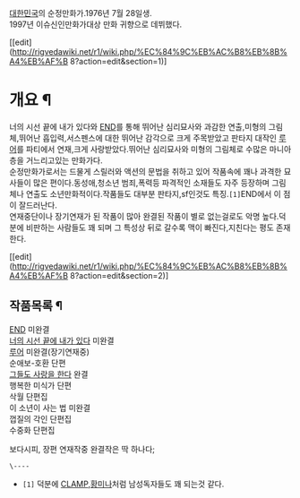 [대한민국](%EB%8C%80%ED%95%9C%EB%AF%BC%EA%B5%AD.md)의 순정만화가.1976년 7월 28일생.  
1997년 이슈신인만화가대상 만화 귀향으로 데뷔했다.

[[edit](http://rigvedawiki.net/r1/wiki.php/%EC%84%9C%EB%AC%B8%EB%8B%A4%EB%AF%B
8?action=edit&section=1)]

# 개요 ¶

너의 시선 끝에 내가 있다와 [END](END.md)를 통해 뛰어난 심리묘사와 과감한 연출,미형의 그림체,뛰어난 흡입력,서스펜스에 대한
뛰어난 감각으로 크게 주목받았고 판타지 대작인 [루어](%EB%A3%A8%EC%96%B4.md)를 파티에서 연재,크게 사랑받았다.뛰어난
심리묘사와 미형의 그림체로 수많은 마니아층을 거느리고있는 만화가다.  
순정만화가로서는 드물게 스릴러와 액션의 문법을 취하고 있어 작품속에 꽤나 과격한 묘사들이 많은 편이다.동성애,청소년 범죄,폭력등 파격적인
소재들도 자주 등장하며 그림체나 연출도 소년만화적이다.작품들도 대부분 판타지,sf인것도 특징.`[1]`END에서 이 점이 잘드러난다.  
연재중단이나 장기연재가 된 작품이 많아 완결된 작품이 별로 없는걸로도 악명 높다.덕분에 비판하는 사람들도 꽤 되며 그 특성상 뒤로 갈수록
맥이 빠진다,지친다는 평도 존재한다.

  

[[edit](http://rigvedawiki.net/r1/wiki.php/%EC%84%9C%EB%AC%B8%EB%8B%A4%EB%AF%B
8?action=edit&section=2)]

## 작품목록 ¶

[END](END.md) 미완결  
[너의 시선 끝에 내가 있다](%EB%84%88%EC%9D%98%20%EC%8B%9C%EC%84%A0%20%EB%81%9D%EC%97%90%20%EB%82%B4%EA%B0%80%20%EC%9E%88%EB%8B%A4.md) 미완결  
[루어](%EB%A3%A8%EC%96%B4.md) 미완결(장기연재중)  
순애보-호환 단편  
[그들도 사랑을 한다](%EA%B7%B8%EB%93%A4%EB%8F%84%20%EC%82%AC%EB%9E%91%EC%9D%84%20%ED%95%9C%EB%8B%A4.md) 완결  
행복한 미식가 단편  
삭월 단편집  
이 소년이 사는 법 미완결  
껍질의 각인 단편집  
수중화 단편집

  

보다시피, 장편 연재작중 완결작은 딱 하나다;

`\----`

  * `[1]` 덕분에 [CLAMP](CLAMP.md),[황미나](%ED%99%A9%EB%AF%B8%EB%82%98.md)처럼 남성독자들도 꽤 되는것 같다.

